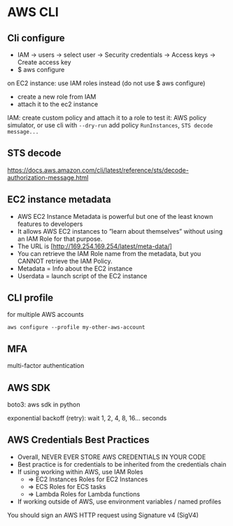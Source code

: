 AWS CLI
========

## Cli configure
- IAM -> users -> select user -> Security credentials -> Access keys -> Create access key
- $ aws configure

on EC2 instance: use IAM roles instead (do not use $ aws configure)
- create a new role from IAM
- attach it to the ec2 instance


IAM: create custom policy and attach it to a role
to test it: AWS policy simulator, or use cli with `--dry-run`
add policy `RunInstances`, `STS decode message...`


## STS decode
https://docs.aws.amazon.com/cli/latest/reference/sts/decode-authorization-message.html


## EC2 instance metadata
- AWS EC2 Instance Metadata is powerful but one of the least known features to developers
- It allows AWS EC2 instances to ”learn about themselves” without using an IAM Role for that purpose.
- The URL is [http://169.254.169.254/latest/meta-data/]
- You can retrieve the IAM Role name from the metadata, but you CANNOT retrieve the IAM Policy.
- Metadata = Info about the EC2 instance
- Userdata = launch script of the EC2 instance


## CLI profile
for multiple AWS accounts
```shell script
aws configure --profile my-other-aws-account
```
## MFA
multi-factor authentication


## AWS SDK
boto3: aws sdk in python


exponential backoff (retry): wait 1, 2, 4, 8, 16... seconds

## AWS Credentials Best Practices
- Overall, NEVER EVER STORE AWS CREDENTIALS IN YOUR CODE
- Best practice is for credentials to be inherited from the credentials chain
- If using working within AWS, use IAM Roles
    - => EC2 Instances Roles for EC2 Instances
    - => ECS Roles for ECS tasks
    - => Lambda Roles for Lambda functions
- If working outside of AWS, use environment variables / named profiles


You should sign an AWS HTTP request using Signature v4 (SigV4)
